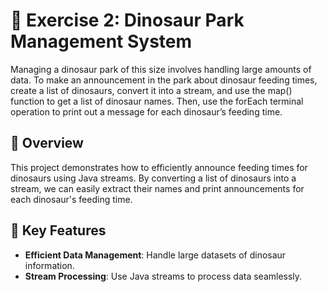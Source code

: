 # 🦕 Exercise 2: Dinosaur Park Management System

Managing a dinosaur park of this size involves handling large amounts of data. To make an
announcement in the park about dinosaur feeding times, create a list of dinosaurs, convert it into
a stream, and use the map() function to get a list of dinosaur names. Then, use the forEach
terminal operation to print out a message for each dinosaur’s feeding time.
## 📖 Overview

This project demonstrates how to efficiently announce feeding times for dinosaurs using Java streams. By converting a list of dinosaurs into a stream, we can easily extract their names and print announcements for each dinosaur's feeding time.

## 🔑 Key Features

- **Efficient Data Management**: Handle large datasets of dinosaur information.
- **Stream Processing**: Use Java streams to process data seamlessly.